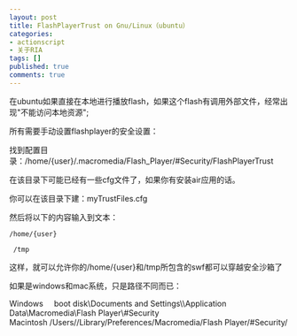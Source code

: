 ```yaml
---
layout: post
title: FlashPlayerTrust on Gnu/Linux（ubuntu）
categories:
- actionscript
- 关于RIA
tags: []
published: true
comments: true
---
```

<p>在ubuntu如果直接在本地进行播放flash，如果这个flash有调用外部文件，经常出现"不能访问本地资源";</p>

<p>所有需要手动设置flashplayer的安全设置：</p>

<p>找到配置目录：/home/{user}/.macromedia/Flash_Player/#Security/FlashPlayerTrust</p>

<p>在该目录下可能已经有一些cfg文件了，如果你有安装air应用的话。</p>

<p>你可以在该目录下建：myTrustFiles.cfg</p>

<p>然后将以下的内容输入到文本：</p>

<p><code>/home/{user}</code></p>

<p><code> /tmp</code></p>

<p>这样，就可以允许你的/home/{user}和/tmp所包含的swf都可以穿越安全沙箱了</p>

<p>如果是windows和mac系统，只是路径不同而已：</p>

<p>Windows     boot disk\Documents and Settings\\Application Data\Macromedia\Flash Player\#Security<br />
Macintosh /Users//Library/Preferences/Macromedia/Flash Player/#Security/</p>
